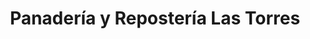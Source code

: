 ---
title: "Panadería y Repostería Las Torres"
url: /san-juan/panaderia-y-reposteria-las-torres/
shop: bakery
---